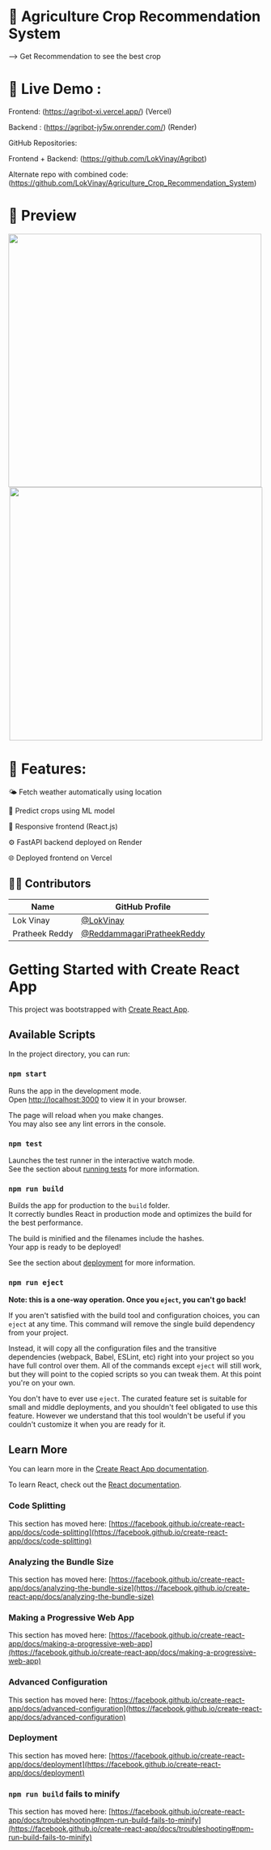 # 🌱 Agriculture Crop Recommendation System

--> Get Recommendation to see the best crop


# 🚀 Live Demo :

Frontend: (https://agribot-xi.vercel.app/) (Vercel)

Backend : (https://agribot-jy5w.onrender.com/) (Render)

GitHub Repositories:

Frontend + Backend: (https://github.com/LokVinay/Agribot)

Alternate repo with combined code: (https://github.com/LokVinay/Agriculture_Crop_Recommendation_System)

# 📸 Preview
<div align="center">
  <img src="https://github.com/user-attachments/assets/45414ed5-a950-413b-9938-3cbf10d46986" style="height: 500px; margin-right: 10px;">
  <img src="https://github.com/user-attachments/assets/28e96a07-5bc8-4834-9d97-ad25735a8877" style="height: 500px;">
</div>
 
# 🧠 Features:
🌤️ Fetch weather automatically using location

🌱 Predict crops using ML model

📲 Responsive frontend (React.js)

⚙️ FastAPI backend deployed on Render

🌐 Deployed frontend on Vercel


## 👨‍💻 Contributors

| Name            | GitHub Profile                                                   |
|-----------------|------------------------------------------------------------------|
| Lok Vinay       | [@LokVinay](https://github.com/LokVinay)                         |
| Pratheek Reddy  | [@ReddammagariPratheekReddy](https://github.com/ReddammagariPratheekReddy) |


# Getting Started with Create React App

This project was bootstrapped with [Create React App](https://github.com/facebook/create-react-app).

## Available Scripts

In the project directory, you can run:

### `npm start`

Runs the app in the development mode.\
Open [http://localhost:3000](http://localhost:3000) to view it in your browser.

The page will reload when you make changes.\
You may also see any lint errors in the console.

### `npm test`

Launches the test runner in the interactive watch mode.\
See the section about [running tests](https://facebook.github.io/create-react-app/docs/running-tests) for more information.

### `npm run build`

Builds the app for production to the `build` folder.\
It correctly bundles React in production mode and optimizes the build for the best performance.

The build is minified and the filenames include the hashes.\
Your app is ready to be deployed!

See the section about [deployment](https://facebook.github.io/create-react-app/docs/deployment) for more information.

### `npm run eject`

**Note: this is a one-way operation. Once you `eject`, you can't go back!**

If you aren't satisfied with the build tool and configuration choices, you can `eject` at any time. This command will remove the single build dependency from your project.

Instead, it will copy all the configuration files and the transitive dependencies (webpack, Babel, ESLint, etc) right into your project so you have full control over them. All of the commands except `eject` will still work, but they will point to the copied scripts so you can tweak them. At this point you're on your own.

You don't have to ever use `eject`. The curated feature set is suitable for small and middle deployments, and you shouldn't feel obligated to use this feature. However we understand that this tool wouldn't be useful if you couldn't customize it when you are ready for it.

## Learn More

You can learn more in the [Create React App documentation](https://facebook.github.io/create-react-app/docs/getting-started).

To learn React, check out the [React documentation](https://reactjs.org/).

### Code Splitting

This section has moved here: [https://facebook.github.io/create-react-app/docs/code-splitting](https://facebook.github.io/create-react-app/docs/code-splitting)

### Analyzing the Bundle Size

This section has moved here: [https://facebook.github.io/create-react-app/docs/analyzing-the-bundle-size](https://facebook.github.io/create-react-app/docs/analyzing-the-bundle-size)

### Making a Progressive Web App

This section has moved here: [https://facebook.github.io/create-react-app/docs/making-a-progressive-web-app](https://facebook.github.io/create-react-app/docs/making-a-progressive-web-app)

### Advanced Configuration

This section has moved here: [https://facebook.github.io/create-react-app/docs/advanced-configuration](https://facebook.github.io/create-react-app/docs/advanced-configuration)

### Deployment

This section has moved here: [https://facebook.github.io/create-react-app/docs/deployment](https://facebook.github.io/create-react-app/docs/deployment)

### `npm run build` fails to minify

This section has moved here: [https://facebook.github.io/create-react-app/docs/troubleshooting#npm-run-build-fails-to-minify](https://facebook.github.io/create-react-app/docs/troubleshooting#npm-run-build-fails-to-minify)
